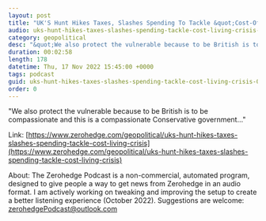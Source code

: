 ```yaml
---
layout: post
title: "UK'S Hunt Hikes Taxes, Slashes Spending To Tackle &quot;Cost-Of-Living Crisis&quot;"
audio: uks-hunt-hikes-taxes-slashes-spending-tackle-cost-living-crisis-0
category: geopolitical
desc: "&quot;We also protect the vulnerable because to be British is to be compassionate and this is a compassionate Conservative government...&quot;"
duration: 00:02:58
length: 178
datetime: Thu, 17 Nov 2022 15:45:00 +0000
tags: podcast
guid: uks-hunt-hikes-taxes-slashes-spending-tackle-cost-living-crisis-0
order: 0
---
```

&quot;We also protect the vulnerable because to be British is to be compassionate and this is a compassionate Conservative government...&quot;

Link: [https://www.zerohedge.com/geopolitical/uks-hunt-hikes-taxes-slashes-spending-tackle-cost-living-crisis](https://www.zerohedge.com/geopolitical/uks-hunt-hikes-taxes-slashes-spending-tackle-cost-living-crisis)

About: The Zerohedge Podcast is a non-commercial, automated program, designed to give people a way to get news from Zerohedge in an audio format.  I am actively working on tweaking and improving the setup to create a better listening experience (October 2022).  Suggestions are welcome: [zerohedgePodcast@outlook.com](mailto:zerohedgePodcast@outlook.com)